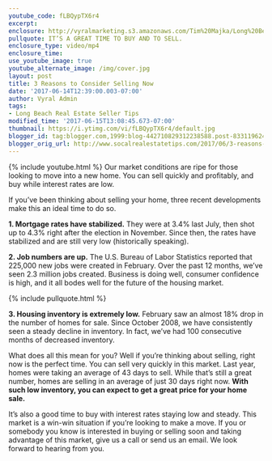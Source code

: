 ```yaml
---
youtube_code: fLBQypTX6r4
excerpt:
enclosure: http://vyralmarketing.s3.amazonaws.com/Tim%20Majka/Long%20Beach%20Real%20Estate%20Agent-%203%20Reasons%20to%20Consider%20Selling%20Now.mp4
pullquote: IT’S A GREAT TIME TO BUY AND TO SELL.
enclosure_type: video/mp4
enclosure_time:
use_youtube_image: true
youtube_alternate_image: /img/cover.jpg
layout: post
title: 3 Reasons to Consider Selling Now
date: '2017-06-14T12:39:00.003-07:00'
author: Vyral Admin
tags:
- Long Beach Real Estate Seller Tips
modified_time: '2017-06-15T13:08:45.673-07:00'
thumbnail: https://i.ytimg.com/vi/fLBQypTX6r4/default.jpg
blogger_id: tag:blogger.com,1999:blog-442710829312238588.post-8331196243768046489
blogger_orig_url: http://www.socalrealestatetips.com/2017/06/3-reasons-to-consider-selling-now.html
---
```

{% include youtube.html %}
Our market conditions are ripe for those looking to move into a new home. You can sell quickly and profitably, and buy while interest rates are low.

If you’ve been thinking about selling your home, three recent developments make this an ideal time to do so.

**1. Mortgage rates have stabilized.** They were at 3.4% last July, then shot up to 4.3% right after the election in November. Since then, the rates have stabilized and are still very low (historically speaking).

**2. Job numbers are up.** The U.S. Bureau of Labor Statistics reported that 225,000 new jobs were created in February. Over the past 12 months, we’ve seen 2.3 million jobs created. Business is doing well, consumer confidence is high, and it all bodes well for the future of the housing market.

{% include pullquote.html %}

**3. Housing inventory is extremely low.** February saw an almost 18% drop in the number of homes for sale. Since October 2008, we have consistently seen a steady decline in inventory. In fact, we’ve had 100 consecutive months of decreased inventory.

What does all this mean for you? Well if you’re thinking about selling, right now is the perfect time. You can sell very quickly in this market. Last year, homes were taking an average of 43 days to sell. While that’s still a great number, homes are selling in an average of just 30 days right now. **With such low inventory, you can expect to get a great price for your home sale.**

It’s also a good time to buy with interest rates staying low and steady. This market is a win-win situation if you’re looking to make a move. If you or somebody you know is interested in buying or selling soon and taking advantage of this market, give us a call or send us an email. We look forward to hearing from you.

